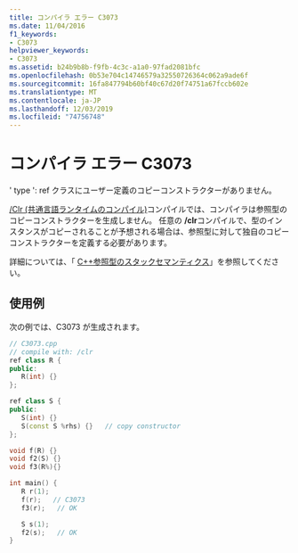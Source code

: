 ```yaml
---
title: コンパイラ エラー C3073
ms.date: 11/04/2016
f1_keywords:
- C3073
helpviewer_keywords:
- C3073
ms.assetid: b24b9b8b-f9fb-4c3c-a1a0-97fad2081bfc
ms.openlocfilehash: 0b53e704c14746579a32550726364c062a9ade6f
ms.sourcegitcommit: 16fa847794b60bf40c67d20f74751a67fccb602e
ms.translationtype: MT
ms.contentlocale: ja-JP
ms.lasthandoff: 12/03/2019
ms.locfileid: "74756748"
---
```

# <a name="compiler-error-c3073"></a>コンパイラ エラー C3073

' type ': ref クラスにユーザー定義のコピーコンストラクターがありません。

[/Clr (共通言語ランタイムのコンパイル)](../../build/reference/clr-common-language-runtime-compilation.md)コンパイルでは、コンパイラは参照型のコピーコンストラクターを生成しません。 任意の **/clr**コンパイルで、型のインスタンスがコピーされることが予想される場合は、参照型に対して独自のコピーコンストラクターを定義する必要があります。

詳細については、「 [ C++参照型のスタックセマンティクス](../../dotnet/cpp-stack-semantics-for-reference-types.md)」を参照してください。

## <a name="example"></a>使用例

次の例では、C3073 が生成されます。

```cpp
// C3073.cpp
// compile with: /clr
ref class R {
public:
   R(int) {}
};

ref class S {
public:
   S(int) {}
   S(const S %rhs) {}   // copy constructor
};

void f(R) {}
void f2(S) {}
void f3(R%){}

int main() {
   R r(1);
   f(r);   // C3073
   f3(r);   // OK

   S s(1);
   f2(s);   // OK
}
```
